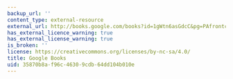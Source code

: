```yaml
---
backup_url: ''
content_type: external-resource
external_url: http://books.google.com/books?id=1gWtn6asGdcC&pg=PAfrontcover#v=onepage
has_external_licence_warning: true
has_external_license_warning: true
is_broken: ''
license: https://creativecommons.org/licenses/by-nc-sa/4.0/
title: Google Books
uid: 35870b8a-f96c-4630-9cdb-64dd104b010e
---
```

